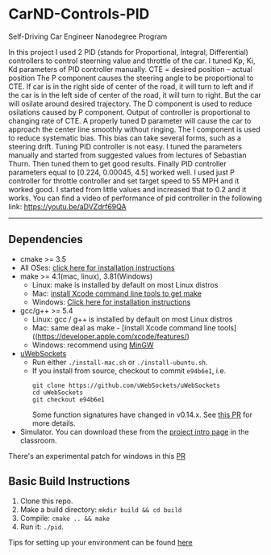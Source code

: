 # CarND-Controls-PID
Self-Driving Car Engineer Nanodegree Program


In this project I used 2 PID (stands for Proportional, Integral, Differential) controllers to control steerning value and throttle of the car. I tuned Kp, Ki, Kd parameters of PID controller manually.
CTE = desired position – actual position
The P component causes the steering angle to be proportional to CTE. If car is in the right side of center of the road, it will turn to left and if the car is in the left side of center of the road, it will turn to right. But the car will osilate around desired trajectory.
The D component is used to reduce osilations caused by P component. Output of controller is proportional to changing rate of CTE. A properly tuned D parameter will cause the car to approach the center line smoothly without ringing.
The I component is used to reduce systematic bias. This bias can take several forms, such as a steering drift.
Tuning PID controller is not easy. I tuned the parameters manually and started from suggested values from lectures of Sebastian Thurn. Then tuned them to get good results. Finally PID controller parameters equal to [0.224, 0.00045, 4.5] worked well.
I used just P controller for throttle controller and set target speed to 55 MPH and it worked good. I started from little values and increased that to 0.2 and it works.
You can find a video of performance of pid controller in the following link:
https://youtu.be/aDVZdrf69QA

---

## Dependencies

* cmake >= 3.5
 * All OSes: [click here for installation instructions](https://cmake.org/install/)
* make >= 4.1(mac, linux), 3.81(Windows)
  * Linux: make is installed by default on most Linux distros
  * Mac: [install Xcode command line tools to get make](https://developer.apple.com/xcode/features/)
  * Windows: [Click here for installation instructions](http://gnuwin32.sourceforge.net/packages/make.htm)
* gcc/g++ >= 5.4
  * Linux: gcc / g++ is installed by default on most Linux distros
  * Mac: same deal as make - [install Xcode command line tools]((https://developer.apple.com/xcode/features/)
  * Windows: recommend using [MinGW](http://www.mingw.org/)
* [uWebSockets](https://github.com/uWebSockets/uWebSockets)
  * Run either `./install-mac.sh` or `./install-ubuntu.sh`.
  * If you install from source, checkout to commit `e94b6e1`, i.e.
    ```
    git clone https://github.com/uWebSockets/uWebSockets 
    cd uWebSockets
    git checkout e94b6e1
    ```
    Some function signatures have changed in v0.14.x. See [this PR](https://github.com/udacity/CarND-MPC-Project/pull/3) for more details.
* Simulator. You can download these from the [project intro page](https://github.com/udacity/self-driving-car-sim/releases) in the classroom.

There's an experimental patch for windows in this [PR](https://github.com/udacity/CarND-PID-Control-Project/pull/3)

## Basic Build Instructions

1. Clone this repo.
2. Make a build directory: `mkdir build && cd build`
3. Compile: `cmake .. && make`
4. Run it: `./pid`. 

Tips for setting up your environment can be found [here](https://classroom.udacity.com/nanodegrees/nd013/parts/40f38239-66b6-46ec-ae68-03afd8a601c8/modules/0949fca6-b379-42af-a919-ee50aa304e6a/lessons/f758c44c-5e40-4e01-93b5-1a82aa4e044f/concepts/23d376c7-0195-4276-bdf0-e02f1f3c665d)
